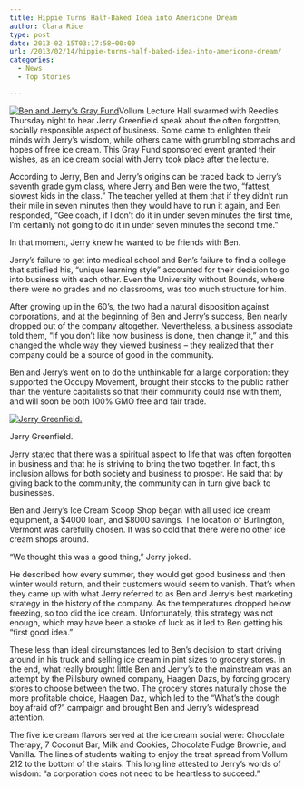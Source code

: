 ```yaml
---
title: Hippie Turns Half-Baked Idea into Americone Dream
author: Clara Rice
type: post
date: 2013-02-15T03:17:58+00:00
url: /2013/02/14/hippie-turns-half-baked-idea-into-americone-dream/
categories:
  - News
  - Top Stories

---
```

[<img class="aligncenter size-full wp-image-2064" alt="Ben and Jerry's Gray Fund" src="https://i2.wp.com/www.reedquest.org/wp-content/uploads/2013/02/Jerry-Students_web.jpg?resize=770%2C430" data-recalc-dims="1" />][1]Vollum Lecture Hall swarmed with Reedies Thursday night to hear Jerry Greenfield speak about the often forgotten, socially responsible aspect of business. Some came to enlighten their minds with Jerry’s wisdom, while others came with grumbling stomachs and hopes of free ice cream. This Gray Fund sponsored event granted their wishes, as an ice cream social with Jerry took place after the lecture.

According to Jerry, Ben and Jerry’s origins can be traced back to Jerry’s seventh grade gym class, where Jerry and Ben were the two, “fattest, slowest kids in the class.” The teacher yelled at them that if they didn’t run their mile in seven minutes then they would have to run it again, and Ben responded, “Gee coach, if I don&#8217;t do it in under seven minutes the first time, I&#8217;m certainly not going to do it in under seven minutes the second time.”

In that moment, Jerry knew he wanted to be friends with Ben.

Jerry’s failure to get into medical school and Ben’s failure to find a college that satisfied his, “unique learning style” accounted for their decision to go into business with each other. Even the University without Bounds, where there were no grades and no classrooms, was too much structure for him.

After growing up in the 60’s, the two had a natural disposition against corporations, and at the beginning of Ben and Jerry’s success, Ben nearly dropped out of the company altogether. Nevertheless, a business associate told them, “If you don’t like how business is done, then change it,” and this changed the whole way they viewed business &#8211; they realized that their company could be a source of good in the community.

Ben and Jerry’s went on to do the unthinkable for a large corporation: they supported the Occupy Movement, brought their stocks to the public rather than the venture capitalists so that their community could rise with them, and will soon be both 100% GMO free and fair trade.

<div id="attachment_2063" style="width: 210px" class="wp-caption alignright">
  <a href="https://i1.wp.com/www.reedquest.org/wp-content/uploads/2013/02/Jerry-Color_web.jpg"><img class="size-medium wp-image-2063" alt="Jerry Greenfield." src="https://i2.wp.com/www.reedquest.org/wp-content/uploads/2013/02/Jerry-Color_web-200x300.jpg?resize=200%2C300" data-recalc-dims="1" /></a>
  
  <p class="wp-caption-text">
    Jerry Greenfield.
  </p>
</div>

Jerry stated that there was a spiritual aspect to life that was often forgotten in business and that he is striving to bring the two together. In fact, this inclusion allows for both society and business to prosper. He said that by giving back to the community, the community can in turn give back to businesses.

Ben and Jerry’s Ice Cream Scoop Shop began with all used ice cream equipment, a $4000 loan, and $8000 savings. The location of Burlington, Vermont was carefully chosen. It was so cold that there were no other ice cream shops around.

“We thought this was a good thing,” Jerry joked.

He described how every summer, they would get good business and then winter would return, and their customers would seem to vanish. That’s when they came up with what Jerry referred to as Ben and Jerry’s best marketing strategy in the history of the company. As the temperatures dropped below freezing, so too did the ice cream. Unfortunately, this strategy was not enough, which may have been a stroke of luck as it led to Ben getting his “first good idea.”

These less than ideal circumstances led to Ben’s decision to start driving around in his truck and selling ice cream in pint sizes to grocery stores. In the end, what really brought little Ben and Jerry’s to the mainstream was an attempt by the Pillsbury owned company, Haagen Dazs, by forcing grocery stores to choose between the two. The grocery stores naturally chose the more profitable choice, Haagen Daz, which led to the “What’s the dough boy afraid of?” campaign and brought Ben and Jerry’s widespread attention.

The five ice cream flavors served at the ice cream social were: Chocolate Therapy, 7 Coconut Bar, Milk and Cookies, Chocolate Fudge Brownie, and Vanilla. The lines of students waiting to enjoy the treat spread from Vollum 212 to the bottom of the stairs. This long line attested to Jerry’s words of wisdom: “a corporation does not need to be heartless to succeed.”

 [1]: https://i2.wp.com/www.reedquest.org/wp-content/uploads/2013/02/Jerry-Students_web.jpg